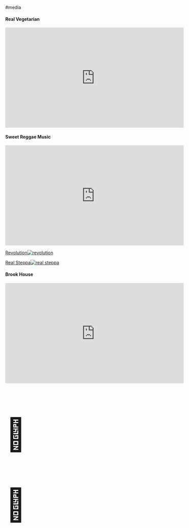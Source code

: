 #media

#### Real Vegetarian
<iframe width="560" height="315" src="https://www.youtube.com/embed/CEYueE97HZg" title="YouTube video player" frameborder="0" allow="accelerometer; autoplay; clipboard-write; encrypted-media; gyroscope; picture-in-picture; web-share" allowfullscreen></iframe>

#### Sweet Reggae Music
<iframe width="560" height="315" src="https://www.youtube.com/embed/j2keKv5XLvs" title="YouTube video player" frameborder="0" allow="accelerometer; autoplay; clipboard-write; encrypted-media; gyroscope; picture-in-picture; web-share" allowfullscreen></iframe>


[Revolution![revolution](https://babaras.co.uk/revolution/revolution-sq.png "Revolution")](https://babaras.co.uk/revolution/)

[Real Steppa![real steppa](https://babaras.co.uk/img/real-steppa-transparent.png "Real Steppa")](#)


#### Brook House
<iframe width="560" height="315" src="https://www.youtube.com/embed/hlPbTKxJRCI?si=9FIUBdPYNuHycEeq" title="YouTube video player" frameborder="0" allow="accelerometer; autoplay; clipboard-write; encrypted-media; gyroscope; picture-in-picture; web-share" allowfullscreen></iframe>
<p style="font-size:100px">&#129409;</p>


<p style="font-size:100px">&#129409;</p>
